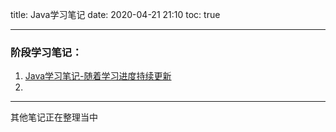 title: Java学习笔记
date: 2020-04-21 21:10
toc: true

---
### 阶段学习笔记：



1. [Java学习笔记-随着学习进度持续更新](https://ennriaaa.github.io/Java_notebook/)
2. 

---
其他笔记正在整理当中
